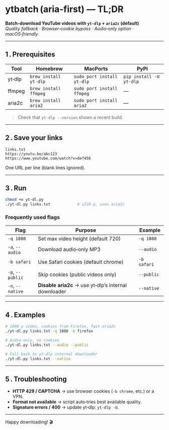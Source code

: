 # ytbatch (aria‑first) — TL;DR

**Batch‑download YouTube videos with `yt‑dlp` + `aria2c` (default)**  
*Quality fallback · Browser‑cookie bypass · Audio‑only option · macOS‑friendly*

---

## 1 . Prerequisites

| Tool | Homebrew | MacPorts | PyPI |
|------|----------|----------|------|
| yt‑dlp | `brew install yt-dlp` | `sudo port install yt-dlp` | `pip install -U yt-dlp` |
| ffmpeg | `brew install ffmpeg` | `sudo port install ffmpeg` | — |
| aria2c | `brew install aria2` | `sudo port install aria2` | — |

> Check that `yt-dlp --version` shows a recent build.

---

## 2 . Save your links

```text
links.txt
https://youtu.be/abc123
https://www.youtube.com/watch?v=def456
```

One URL per line (blank lines ignored).

---

## 3 . Run

```bash
chmod +x yt-dl.py
./yt-dl.py links.txt            # ≤720 p, uses aria2c
```

### Frequently used flags

| Flag | Purpose | Example |
|------|---------|---------|
| `-q 1080` | Set max video height (default 720) | `-q 1080` |
| `-a`, `--audio` | Download audio‑only MP3 | `--audio` |
| `-b safari` | Use Safari cookies (default chrome) | `-b safari` |
| `-p`, `--public` | Skip cookies (public videos only) | `--public` |
| `-n`, `--native` | **Disable aria2c** → use yt‑dlp’s internal downloader | `--native` |

---

## 4 . Examples

```bash
# 1080 p video, cookies from Firefox, fast aria2c
./yt-dl.py links.txt -q 1080 -b firefox

# Audio‑only, no cookies
./yt-dl.py links.txt --audio --public

# Fall back to yt‑dlp internal downloader
./yt-dl.py links.txt --native
```

---

## 5 . Troubleshooting

* **HTTP 429 / CAPTCHA** → use browser cookies (`-b chrome`, etc.) or a VPN.  
* **Format not available** → script auto‑tries best available quality.  
* **Signature errors / 400** → update yt‑dlp: `yt-dlp -U`.

---

Happy downloading! 🎬
